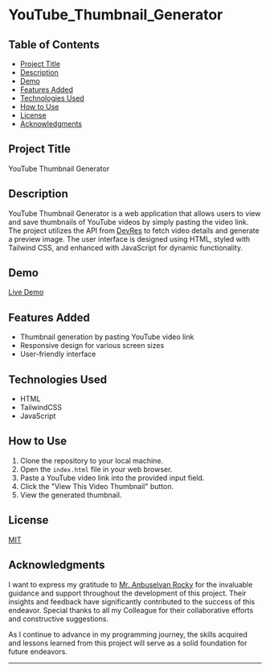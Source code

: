 # YouTube_Thumbnail_Generator

## Table of Contents

- [Project Title](#project-title)
- [Description](#description)
- [Demo](#demo)
- [Features Added](#features-added)
- [Technologies Used](#technologies-used)
- [How to Use](#how-to-use)
- [License](#license)
- [Acknowledgments](#acknowledgments)

## Project Title

YouTube Thumbnail Generator

## Description

YouTube Thumbnail Generator is a web application that allows users to view and save thumbnails of YouTube videos by simply pasting the video link. The project utilizes the API from [DevRes](https://devfree-resources.netlify.app/app-ideas/18) to fetch video details and generate a preview image. The user interface is designed using HTML, styled with Tailwind CSS, and enhanced with JavaScript for dynamic functionality.

## Demo

[Live Demo](https://swethadsalvatore.github.io/cyberdude-challenges/javascript/javascript-DOM/05%20-%20youtube_thumbnail_generator/dist/)

## Features Added

- Thumbnail generation by pasting YouTube video link
- Responsive design for various screen sizes
- User-friendly interface

## Technologies Used

- HTML
- TailwindCSS
- JavaScript

## How to Use

1. Clone the repository to your local machine.
2. Open the `index.html` file in your web browser.
3. Paste a YouTube video link into the provided input field.
4. Click the "View This Video Thumbnail" button.
5. View the generated thumbnail.

## License

[MIT](./LICENSE.md)

## Acknowledgments

I want to express my gratitude to [Mr. Anbuselvan Rocky](https://github.com/anburocky3) for the invaluable guidance and support throughout the development of this project. Their insights and feedback have significantly contributed to the success of this endeavor. Special thanks to all my Colleague for their collaborative efforts and constructive suggestions.

As I continue to advance in my programming journey, the skills acquired and lessons learned from this project will serve as a solid foundation for future endeavors.

---